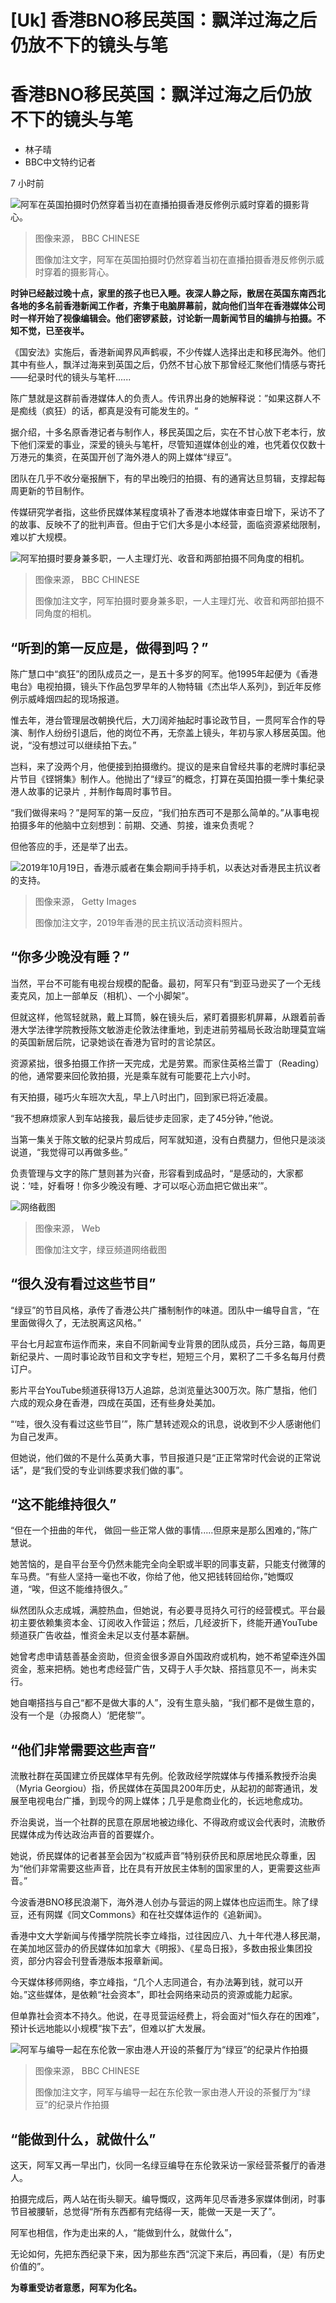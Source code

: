 # [Uk] 香港BNO移民英国：飘洋过海之后仍放不下的镜头与笔

#  香港BNO移民英国：飘洋过海之后仍放不下的镜头与笔

  * 林子晴 
  * BBC中文特约记者 

7 小时前

![阿军在英国拍摄时仍然穿着当初在直播拍摄香港反修例示威时穿着的摄影背心。](_127076260_c745c2d8-4c54-4113-87eb-7e9da4f0969c.jpg)

> 图像来源，  BBC CHINESE
>
> 图像加注文字，阿军在英国拍摄时仍然穿着当初在直播拍摄香港反修例示威时穿着的摄影背心。

**时钟已经敲过晚十点，家里的孩子也已入睡。夜深人静之际，散居在英国东南西北各地的多名前香港新闻工作者，齐集于电脑屏幕前，就向他们当年在香港媒体公司时一样开始了视像编辑会。他们密锣紧鼓，讨论新一周新闻节目的编排与拍摄。不知不觉，已至夜半。**

《国安法》实施后，香港新闻界风声鹤唳，不少传媒人选择出走和移民海外。他们其中有些人，飘洋过海来到英国之后，仍然不甘心放下那曾经汇聚他们情感与寄托——纪录时代的镜头与笔杆......

陈广慧就是这群前香港媒体人的负责人。传讯界出身的她解释说：”如果这群人不是痴线（疯狂）的话，都真是没有可能发生的。“

据介绍，十多名原香港记者与制作人，移民英国之后，实在不甘心放下老本行，放下他们深爱的事业，深爱的镜头与笔杆，尽管知道媒体创业的难，也凭着仅仅数十万港元的集资，在英国开创了海外港人的网上媒体“绿豆”。

团队在几乎不收分毫报酬下，有的早出晚归的拍摄、有的通宵达旦剪辑，支撑起每周更新的节目制作。

传媒研究学者指，这些侨民媒体某程度填补了香港本地媒体审查日增下，采访不了的故事、反映不了的批判声音。但由于它们大多是小本经营，面临资源紧绌限制，难以扩大规模。

![阿军拍摄时要身兼多职，一人主理灯光、收音和两部拍摄不同角度的相机。](_127076262_bc5d2be7-d955-4906-be4c-99633afb2998.jpg)

> 图像来源，  BBC CHINESE
>
> 图像加注文字，阿军拍摄时要身兼多职，一人主理灯光、收音和两部拍摄不同角度的相机。

##  “听到的第一反应是，做得到吗？”

陈广慧口中“疯狂”的团队成员之一，是五十多岁的阿军。他1995年起便为《香港电台》电视拍摄，镜头下作品包罗早年的人物特辑《杰出华人系列》，到近年反修例示威峰烟四起的现场报道。

惟去年，港台管理层改朝换代后，大刀阔斧抽起时事论政节目，一贯阿军合作的导演、制作人纷纷引退后，他的岗位不再，无奈盖上镜头，年初与家人移居英国。他说，“没有想过可以继续拍下去。”

岂料，来了没两个月，他便接到拍摄缴约。提议的是来自曾经共事的老牌时事纪录片节目《铿锵集》制作人。他抛出了“绿豆”的概念，打算在英国拍摄一季十集纪录港人故事的记录片﹐并制作每周时事节目。

“我们做得来吗？”是阿军的第一反应，“我们拍东西可不是那么简单的。”从事电视拍摄多年的他脑中立刻想到：前期、交通、剪接，谁来负责呢？

但他答应的手，还是举了出去。

![2019年10月19日，香港示威者在集会期间手持手机，以表达对香港民主抗议者的支持。](_126861187_2gettyimages-1176871627.jpg)

> 图像来源，  Getty Images
>
> 图像加注文字，2019年香港的民主抗议活动资料照片。

##  “你多少晚没有睡？”

当然，平台不可能有电视台规模的配备。最初，阿军只有“到亚马逊买了一个无线麦克风，加上一部单反（相机）、一个小脚架”。

但就这样，他驾轻就熟，戴上耳筒，躲在镜头后，紧盯着摄影机屏幕，从跟着前香港大学法律学院教授陈文敏游走伦敦法律重地，到走进前劳福局长政治助理莫宜端的英国新居后院，记录她谈在香港为官时的言论禁区。

资源紧拙，很多拍摄工作挤一天完成，尤是劳累。而家住英格兰雷丁（Reading）的他，通常要来回伦敦拍摄，光是乘车就有可能要花上六小时。

有天拍摄，碰巧火车班次大乱，早上八时出门，回到家已将近凌晨。

“我不想麻烦家人到车站接我，最后徒步走回家，走了45分钟，”他说。

当第一集关于陈文敏的纪录片剪成后，阿军就知道，没有白费腿力，但他只是淡淡说道，“我觉得可以再做多些。”

负责管理与文字的陈广慧则甚为兴奋，形容看到成品时，“是感动的，大家都说：‘哇，好看呀！你多少晚没有睡、才可以呕心沥血把它做出来’”。

![网络截图](_127076266_4a259b1a-1d82-417f-8eae-ea1074283582.jpg)

> 图像来源，  Web
>
> 图像加注文字，绿豆频道网络截图

##  “很久没有看过这些节目”

“绿豆”的节目风格，承传了香港公共广播制制作的味道。团队中一编导自言，“在里面做得久了，无法脱离这风格。”

平台七月起宣布运作而来，来自不同新闻专业背景的团队成员，兵分三路，每周更新纪录片、一周时事论政节目和文字专栏，短短三个月，累积了二千多名每月付费订户。

影片平台YouTube频道获得13万人追踪，总浏览量达300万次。陈广慧指，他们六成的观众身在香港，四成在英国，还有些身处美加。

“‘哇，很久没有看过这些节目’”，陈广慧转述观众的讯息，说收到不少人感谢他们为自己发声。

但她说，他们做的不是什么英勇大事，节目报道只是“正正常常时代会说的正常说话”，是“我们受的专业训练要求我们做的事”。

##  “这不能维持很久”

“但在一个扭曲的年代， 做回一些正常人做的事情.....但原来是那么困难的，”陈广慧说。

她苦恼的，是自平台至今仍然未能完全向全职或半职的同事支薪，只能支付微薄的车马费。“有些人坚持一毫也不收，你给了他，他又把钱转回给你，”她慨叹道，“唉，但这不能维持很久。”

纵然团队众志成城，满腔热血，但她说，有必要寻觅持久可行的经营模式。平台最初主要依赖集资本金、订阅收入作营运；然后，几经波折下，终能开通YouTube频道获广告收益，惟资金未足以支付基本薪酬。

她曾考虑申请慈善基金资助，但资金很多源自外国政府或机构，她不希望牵连外国资金，惹来把柄。她也考虑经营广告，又碍于人手欠缺、搭挡意见不一，尚未实行。

她自嘲搭挡与自己“都不是做大事的人”，没有生意头脑，“我们都不是做生意的，没有一个是（办报商人）‘肥佬黎’”。

##  “他们非常需要这些声音”

流散社群在英国建立侨民媒体早有先例。伦敦政经学院媒体与传播系教授乔治奥（Myria Georgiou）指，侨民媒体在英国具200年历史，从起初的邮寄通讯，发展至电视电台广播，到现今的网上媒体；几乎是愈商业化的，长远地愈成功。

乔治奥说，当一个社群的民意在原居地被边缘化、不得政府或议会代表时，流散侨民媒体成为传达政治声音的首要媒介。

她说，侨民媒体的记者甚至会因为“权威声音”特别获侨民和原居地民众尊重，因为“他们非常需要这些声音，比在具有开放民主体制的国家里的人，更需要这些声音。”

今波香港BNO移民浪潮下，海外港人创办与营运的网上媒体也应运而生。除了绿豆，还有网媒《同文Commons》和在社交媒体运作的《追新闻》。

香港中文大学新闻与传播学院院长李立峰指，过往因应八、九十年代港人移民潮，在美加地区营办的侨民媒体如加拿大《明报》、《星岛日报》，多数由报业集团投资，部分内容会刊登香港版本报章新闻。

今天媒体移师网络，李立峰指，“几个人志同道合，有办法筹到钱，就可以开始。”这些媒体，是依赖“社会资本”，即社会网络来动员的资源或能力起家。

但单靠社会资本不持久。他说，在寻觅营运经费上，将会面对“恒久存在的困难”，预计长远地能以小规模“挨下去”，但难以扩大发展。

![阿军与编导一起在东伦敦一家由港人开设的茶餐厅为“绿豆”的纪录片作拍摄](_127076264_92ed4865-9ba0-431a-aeb8-47c8c45a51f0.jpg)

> 图像来源，  BBC CHINESE
>
> 图像加注文字，阿军与编导一起在东伦敦一家由港人开设的茶餐厅为“绿豆”的纪录片作拍摄

##  “能做到什么，就做什么”

这天，阿军又再一早出门，伙同一名绿豆编导在东伦敦采访一家经营茶餐厅的香港人。

拍摄完成后，两人站在街头聊天。编导慨叹，这两年见尽香港多家媒体倒闭，时事节目被腰斩，总觉得“所有东西都有完结得一天，能做一天是一天了”。

阿军也相信，作为走出来的人，“能做到什么，就做什么”，

无论如何，先把东西纪录下来，因为那些东西“沉淀下来后，再回看，（是）有历史价值的”。

**为尊重受访者意愿，阿军为化名。**


